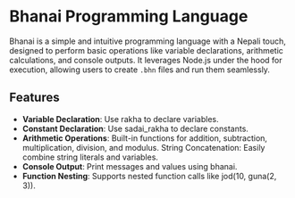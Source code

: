 # Bhanai Programming Language

Bhanai is a simple and intuitive programming language with a Nepali touch, designed to perform basic operations like variable declarations, arithmetic calculations, and console outputs. It leverages Node.js under the hood for execution, allowing users to create `.bhn` files and run them seamlessly.

## Features

- **Variable Declaration**: Use rakha to declare variables.
- **Constant Declaration**: Use sadai_rakha to declare constants.
- **Arithmetic Operations**: Built-in functions for addition, subtraction, multiplication, division, and modulus.
  String Concatenation: Easily combine string literals and variables.
- **Console Output**: Print messages and values using bhanai.
- **Function Nesting**: Supports nested function calls like jod(10, guna(2, 3)).

